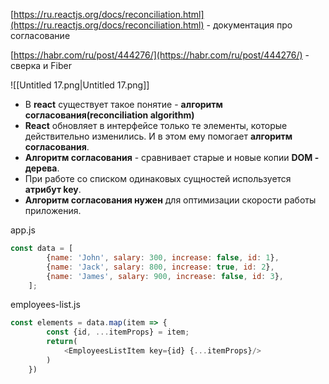 [https://ru.reactjs.org/docs/reconciliation.html](https://ru.reactjs.org/docs/reconciliation.html) - документация про согласование

[https://habr.com/ru/post/444276/](https://habr.com/ru/post/444276/) - сверка и Fiber

  

![[Untitled 17.png|Untitled 17.png]]

- В **react** существует такое понятие - **алгоритм согласования(reconciliation algorithm)**
- **React** обновляет в интерфейсе только те элементы, которые действительно изменились. И в этом ему помогает **алгоритм согласования**.
- **Алгоритм согласования** - сравнивает старые и новые копии **DOM - дерева**.
- При работе со списком одинаковых сущностей используется **атрибут key**.
- **Алгоритм согласования нужен** для оптимизации скорости работы приложения.

app.js

```JavaScript
const data = [
		{name: 'John', salary: 300, increase: false, id: 1},
		{name: 'Jack', salary: 800, increase: true, id: 2},
		{name: 'James', salary: 900, increase: false, id: 3},
	];
```

employees-list.js

```JavaScript
const elements = data.map(item => {
        const {id, ...itemProps} = item;
        return(
            <EmployeesListItem key={id} {...itemProps}/>
        )
    })
```